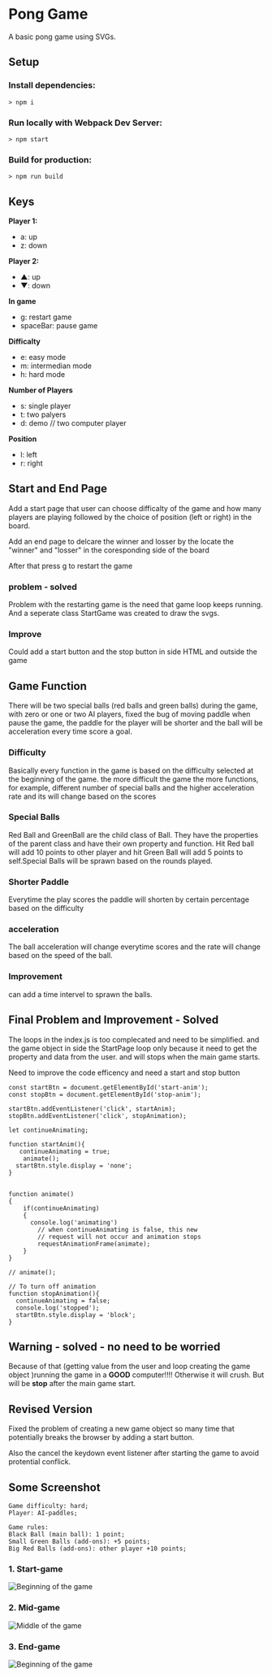 # Pong Game

A basic pong game using SVGs.

## Setup

### Install dependencies:

`> npm i`

### Run locally with Webpack Dev Server:

`> npm start`

### Build for production:

`> npm run build`

## Keys

**Player 1:**
* a: up
* z: down

**Player 2:**
* ▲: up
* ▼: down

**In game**
* g: restart game
* spaceBar: pause game

**Difficalty**
* e: easy mode
* m: intermedian mode
* h: hard mode

**Number of Players**
* s: single player
* t: two palyers
* d: demo // two computer player

**Position**
* l: left
* r: right


## Start and End Page
Add a start page that user can choose difficalty of the game and how many players are playing followed by the choice of position (left or right) in the board.

Add an end page to delcare the winner and losser by the locate the "winner" and "losser" in the coresponding side of the board

After that press g to restart the game

### problem - solved
Problem with the restarting game is the need that game loop keeps running. And a seperate class StartGame was created to draw the svgs.

### Improve
Could add a start button and the stop button in side HTML and outside the game

## Game Function
There will be two special balls (red balls and green balls) during the game, with zero or one or two AI players, fixed the bug of moving paddle when pause the game, the paddle for the player will be shorter and the ball will be acceleration every time score a goal.

### Difficulty
Basically every function in the game is based on the difficulty selected at the beginning of the game. the more difficult the game the more functions, for example, different number of special balls and the higher acceleration rate and its will change based on the scores

### Special Balls
Red Ball and GreenBall are the child class of Ball. They have the properties of the parent class and have their own property and function. Hit Red ball will add 10 points to other player and hit Green Ball will add 5 points to self.Special Balls will be sprawn based on the rounds played.

### Shorter Paddle
Everytime the play scores the paddle will shorten by certain percentage based on the difficulty

### acceleration
The ball acceleration will change everytime scores and the rate will change based on the speed of the ball.

### Improvement
can add a time intervel to sprawn the balls.

##  Final Problem and Improvement - Solved
The loops in the index.js is too complecated and need to be simplified. and the game object in side the StartPage loop only because it need to get the property and data from the user. and will stops when the main game starts.

Need to improve the code efficency and need a start and stop button

```
const startBtn = document.getElementById('start-anim');
const stopBtn = document.getElementById('stop-anim');

startBtn.addEventListener('click', startAnim);
stopBtn.addEventListener('click', stopAnimation);

let continueAnimating;

function startAnim(){
   continueAnimating = true;
    animate();
  startBtn.style.display = 'none';
}


function animate()
{
    if(continueAnimating)
    {
      console.log('animating')
        // when continueAnimating is false, this new
        // request will not occur and animation stops
        requestAnimationFrame(animate); 
    }
}

// animate();

// To turn off animation
function stopAnimation(){
  continueAnimating = false;
  console.log('stopped');
  startBtn.style.display = 'block';
}

```

## Warning - solved - no need to be worried
Because of that (getting value from the user and loop creating the game object )running the game in a **GOOD** computer!!!! Otherwise it will crush. But will be **stop** after the main game start.


## Revised Version
Fixed the problem of creating a new game object so many time that potentially breaks the browser by adding a start button.

Also the cancel the keydown event listener after starting the game to avoid protential conflick.

## Some Screenshot
```
Game difficulty: hard;
Player: AI-paddles;

Game rules:
Black Ball (main ball): 1 point;
Small Green Balls (add-ons): +5 points;
Big Red Balls (add-ons): other player +10 points;
```

### 1. Start-game
![Beginning of the game](screenshot/screenshot-beginning.gif)

### 2. Mid-game
![Middle of the game](screenshot/screenshot-mid-game.gif)

### 3. End-game
![Beginning of the game](screenshot/screenshot-end-winning.gif)
